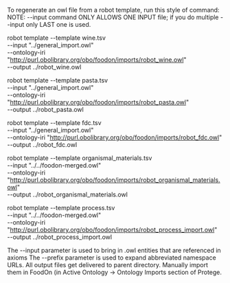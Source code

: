 To regenerate an owl file from a robot template, run this style of command:
NOTE: --input command ONLY ALLOWS ONE INPUT file; if you do multiple --input
only LAST one is used.

robot template --template wine.tsv \
  --input "../general_import.owl" \
  --ontology-iri "http://purl.obolibrary.org/obo/foodon/imports/robot_wine.owl" \
  --output ../robot_wine.owl

robot template --template pasta.tsv \
  --input "../general_import.owl" \
  --ontology-iri "http://purl.obolibrary.org/obo/foodon/imports/robot_pasta.owl" \
  --output ../robot_pasta.owl

robot template --template fdc.tsv \
  --input "../general_import.owl" \
  --ontology-iri "http://purl.obolibrary.org/obo/foodon/imports/robot_fdc.owl" \
  --output ../robot_fdc.owl

robot template --template organismal_materials.tsv \
  --input "../../foodon-merged.owl" \
  --ontology-iri "http://purl.obolibrary.org/obo/foodon/imports/robot_organismal_materials.owl" \
  --output ../robot_organismal_materials.owl


robot template --template process.tsv\
  --input "../../foodon-merged.owl" \
  --ontology-iri "http://purl.obolibrary.org/obo/foodon/imports/robot_process_import.owl" \
  --output ../robot_process_import.owl

The --input parameter is used to bring in .owl entities that are referenced in axioms
The --prefix parameter is used to expand abbreviated namespace URLs.
All output files get delivered to parent directory.  Manually import them in FoodOn (in Active Ontology -> Ontology Imports section of Protege.
